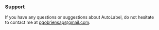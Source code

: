 ### Support

If you have any questions or suggestions about AutoLabel, do not hesitate to contact me at pgobriensap@gmail.com.
